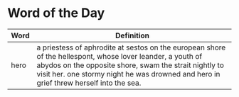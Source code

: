 # Word of the Day

|Word|Definition|
|---|---|
|hero|a priestess of aphrodite at sestos on the european shore of the hellespont, whose lover leander, a youth of abydos on the opposite shore, swam the strait nightly to visit her. one stormy night he was drowned and hero in grief threw herself into the sea.|